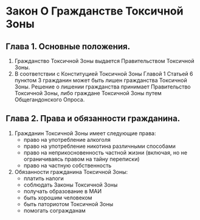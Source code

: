 # Закон О Гражданстве Токсичной Зоны

## Глава 1. Основные положения.

1. Гражданство Токсичной Зоны выдается Правительством Токсичной Зоны.
2. В соответствии с Конституцией Токсичной Зоны Главой 1 Статьей 6 пунктом 3 гражданин может быть лишен гражданства Токсичной Зоны. Решение о лишении гражданства принимает Правительство Токсичной Зоны, либо граждане Токсичной Зоны путем Общегандонского Опроса.

## Глава 2. Права и обязанности гражданина.

1. Гражданин Токсичной Зоны имеет следующие права:
    - право на употребление алкоголя
    - право на употребление никотина различными способами
    - право на неприкосновенность частной жизни (включая, но не ограничиваясь правом на тайну переписки)
    - право на частную собственность
2. Обязанности гражданина Токсичной Зоны:
    - платить налоги
    - соблюдать Законы Токсичной Зоны
    - получать образование в МАИ
    - быть хорошим человеком
    - быть паториотом Токсичной Зоны
    - помогать согражданам
